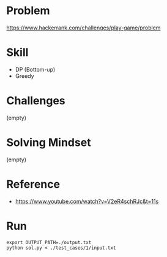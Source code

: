 
# Problem
https://www.hackerrank.com/challenges/play-game/problem

# Skill
- DP (Bottom-up)
- Greedy

# Challenges
(empty)

# Solving Mindset
(empty)

# Reference
- https://www.youtube.com/watch?v=V2eR4schRJc&t=11s

# Run
```
export OUTPUT_PATH=./output.txt
python sol.py < ./test_cases/1/input.txt
```